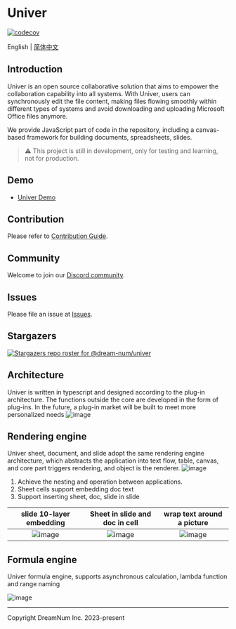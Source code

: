 # Univer

[![codecov](https://codecov.io/gh/dream-num/univer/graph/badge.svg?token=aPfyW2pIMN)](https://codecov.io/gh/dream-num/univer)

English | [简体中文](./README-zh.md)

## Introduction

Univer is an open source collaborative solution that aims to empower the collaboration capability into all systems. With Univer, users can synchronously edit the file content, making files flowing smoothly within different types of systems and avoid downloading and uploading Microsoft Office files anymore.

We provide JavaScript part of code in the repository, including a canvas-based framework for building documents, spreadsheets, slides.

> ⚠️ This project is still in development, only for testing and learning, not for production.

## Demo

-   [Univer Demo](https://dream-num.github.io/univer-demo/)

## Contribution

Please refer to [Contribution Guide](./CONTRIBUTING.md).

## Community

Welcome to join our [Discord community](https://discord.gg/z3NKNT6D2f).

## Issues

Please file an issue at [Issues](http://github.com/dream-num/univer/issues).

## Stargazers

[![Stargazers repo roster for @dream-num/univer](https://reporoster.com/stars/dream-num/univer)](https://github.com/dream-num/univer/stargazers)

## Architecture

Univer is written in typescript and designed according to the plug-in architecture. The functions outside the core are developed in the form of plug-ins. In the future, a plug-in market will be built to meet more personalized needs
![image](./docs/source/overall.png)

## Rendering engine

Univer sheet, document, and slide adopt the same rendering engine architecture, which abstracts the application into text flow, table, canvas, and core part triggers rendering, and object is the renderer.
![image](./docs/source/Render%20Engine.png)

1. Achieve the nesting and operation between applications.
2. Sheet cells support embedding doc text
3. Support inserting sheet, doc, slide in slide

|     slide 10-layer embedding      |         Sheet in slide and doc in cell         |   wrap text around a picture    |
| :-------------------------------: | :--------------------------------------------: | :-----------------------------: |
| ![image](./docs/source/Slide.png) | ![image](./docs/source/Sheet%20in%20slide.png) | ![image](./docs/source/doc.png) |

## Formula engine

Univer formula engine, supports asynchronous calculation, lambda function and range naming

![image](./docs/source/Formula%20Engine.png)

---

Copyright DreamNum Inc. 2023-present

<!--
## Development Plan

### Sheets

> The goal of the first phase, [consistent with the function of luckysheet2.0 version](https://dream-num.github.io/LuckysheetDocs/guide/#features)

##### 🛠️Formatting

-   **Styling** `done`
-   **Conditional formatting** `2023Q1`
-   **Align or rotate text** `done`
-   **Support text truncation, overflow, automatic line wrapping** `done`
-   **Data types** `done`
    -   **currency, percentages, decimals, dates**
    -   **Custom**
-   **Cell segmentation style** `done`

##### 🧬Cells

-   **Move cells by drag and dropping** `done`
-   **Fill handle** `2023Q1`
-   **Auto Fill Options** `2023Q1`
-   **Multiple selection** `2023Q1`
-   **Find and replace** `2023Q2`
-   **Location** `2023Q4`
-   **Merge cells** `done`
-   **Data validation** `2023Q2`

##### 🖱️Row & columns

-   **Hide, Insert, Delete rows and columns** `2023Q1`
-   **Frozen rows and columns** `2023Q1`
-   **Split text** `2023Q4`

##### 🔨Operation

-   **Undo/Redo** `2023Q1`
-   **Copy/Paste/Cut** `2023Q1`
-   **Hot key** `2023Q2`
-   **Format Painter** `2023Q4`
-   **Selection by drag and dropping** `2023Q1`

##### ⚙️Formulas & functions

-   **formula engine (array formula, named, lambda)** `done`
-   **Built-in formulas** `2023Q1 - 2023Q4 finished according to the frequency of use`
-   **Remote formulas** `2023Q4`
-   **Custom** `2023Q4`

##### 📐Tables

-   **Filters** `2023Q2`
-   **Sort** `2023Q2`

##### 📈Pivot table

-   **Arrange fields** `2023Q3`
-   **Aggregation** `2023Q3`
-   **Filter data** `2023Q4`
-   **Drill down** `2023Q4`
-   **Create a PivotChart** `2023Q4`

##### 📊Chart

-   **Basic 6 Chart** `2023Q4 - 2024Q2`
-   **Advanced Chart** `2024Q4`
-   **SparkLines** `2024Q2`

##### ✍️Share

-   **Comments** `2023Q3`
-   **Collaborate** `2023Q3`

##### 📚Insert object

-   **Insert picture** (JPG,PNG,SVG and so on) `2023Q3`

##### ⚡Other

-   **Matrix operation** `2023Q4`
-   **Screenshot** `2023Q4`
-   **Copy to** `2023Q3`
-   **EXCEL import/export** `2023Q1 - 2023Q4 Gradually enhance compatibility`

> New feature

-   **Print** (Like excel print option, save to PDF) `2024Q2`
-   **Tree menu** (Just like the outline (group) function of excel) `2024Q1`
-   **Table new Features** (filter, slicer) `2024Q1`
-   **CSV,TXT import/export** (Specially adapted to Luckysheet) `2024Q1`
-   **Insert Shapes** ([Pen tool](https://github.com/mengshukeji/Pentool) Shapes) `2023Q2`

### Docs

#### 💌 Write & edit

-   **Add and edit text** `2023Q1`
-   **Find and replace text** `2023Q4`
-   **Check grammar, spelling, and more** `2024Q2`
-   **Show word count** `2023Q1`
-   **Insert and remove hyperlinks** `2023Q2`

#### 🛀 Format text

-   **Add and format text** `2023Q1`
-   **Create a bulleted or numbered list** `2023Q1`
-   **Change the line spacing** `2023Q1`
-   **Apply styles** `2023Q1`
-   **Apply themes** `2024Q1`

#### 🗺️ Lay out pages

-   **Change margins** `2023Q1`
-   **Create newsletter columns** `2023Q1`
-   **Change page orientation to landscape or portrait** `2023Q2`
-   **Add a border to a page** `2023Q4`
-   **Insert a header or footer** `2023Q2`
-   **Insert page numbers** `2023Q2`
-   **Insert a page break** `2023Q2`
-   **Insert a table of contents** `2024Q2`

#### 🧭 Lay out pages

-   **Insert a table** `2023Q2`
-   **Insert pictures** `2023Q1`
-   **Insert icons** `2023Q3`
-   **Insert WordArt** `2024Q3`
-   **Insert a watermark** `2023Q2`
-   **Show the ruler** `2023Q3`
-   **Rotate a picture or shape** `2023Q1`
-   **Wrap text around a picture in Word** `2023Q1`

#### 🛎️ For school

-   **Write an equation or formula** `2024Q2`
-   **Indent the first line of a paragraph** `2023Q1`
-   **Double-space the lines in a document** `2023Q1`

#### 🧳 Edit & print &

-   **Convert or save to PDF** `2024Q4`
-   **Edit a PDF** `2024Q4`
-   **Print your document** `2024Q4`
-   **Collaborate** `2023Q4`
-   **Comment** `2023Q4`
-   **mobile device** `2024Q4`

#### 🕰️ Other

-   **Insert a Sheet** `2023Q2`
-   **Insert a Slide** `2023Q2`
-   **Word import/export** `2023Q4 - 2024Q4 Gradually enhance compatibility`

### Slides

#### 📻 Slides & layouts

-   **Slide master** `2023Q3`
-   **Apply a slide layout** `2023Q3`
-   **Add color and design with Themes** `2023Q4`
-   **landscape and portrait** `2023Q4`
-   **Organize slides into sections** `2023Q4`
-   **Create, merge, and group objects on a slide** `2023Q2`
-   **Rotate or flip an object** `2023Q2`
-   **Change the order** `2023Q2`

#### 📱 Text & tables

-   **WordArt** `2024Q3`
-   **Hyperlink** `2023Q3`
-   **Check spelling** `2024Q4`
-   **Table** `2023Q2`
-   **Add slide numbers, page numbers, or the date and time** `2023Q4`
-   **Set text direction and position in a shape or text box** `2023Q3`

#### 📀 Pictures & graphics

-   **Insert a picture** `2023Q1`
-   **Edit pictures** `2024Q2`
-   **SmartArt** `2024Q2`
-   **Put a background picture** `2023Q2`
-   **Chart** `2023Q4 - 2024Q2`
-   **Shape** `2023Q2`
-   **Insert icons** `2023Q2`

#### 🧮 Present slideshows

-   **Presenter view** `2023Q2`
-   **Speaker notes** `2023Q4`
-   **Rehearse and time the delivery of a presentation** `2024Q4`
-   **Record a slide show** `2024Q4`
-   **Print your PowerPoint slides, handouts, or notes** `2024Q4`
-   **Self-running presentation** `2024Q4`

#### 📒 Animation, video & audio

-   **Transitions between slides** `2024Q2`
-   **Animate text or objects** `2024Q1`
-   **Morph transition** `2024Q4`
-   **Video** `2023Q4`
-   **Audio** `2023Q4`
-   **Record screen** `2024Q4`

#### 📫 Other

-   **Collaborate** `2023Q4`
-   **Convert a presentation as a video** `2024Q4`
-   **Save as PDF** `2024Q4`
-   **PowerPoint import/export** `2023Q4`
-   **Mobile** `2023Q4`
-   **insert Sheets** `2023Q2`
-   **insert documents** `2023Q2` -->
